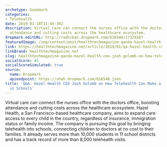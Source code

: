 ```yaml
---
archetype: bookmark
categories:
- Telehealth
date: 2019-01-18T11:45:39Z
description: Virtual care can connect the nurses office with the doctors office, boosting
  attendance and cutting costs across the healthcare ecosystem.
dropmark.editURL: http://radhikan.dropmark.com/616548/17329107
featuredImage: /img/content/post/healthtechmagazine-qanda-hazel-health-ceo-josh-golomb-on-how-telehealth-can-make-a-difference-in-schools.JPG
link: https://healthtechmagazine.net/article/2019/01/qa-hazel-health-ceo-josh-golomb-how-telehealth-can-make-difference-schools
linkBrand: healthtechmagazine.net
slug: healthtechmagazine-qanda-hazel-health-ceo-josh-golomb-on-how-telehealth-can-make-a-difference-in-schools
socialScore: 45
socialScoreSimulated: true
source:
  name: Dropmark
  apiendpoint: https://shah.dropmark.com/616548.json
title: 'Q&A: Hazel Health CEO Josh Golomb on How Telehealth Can Make a Difference
  in Schools'
---
```

Virtual care can connect the nurses office with the doctors office, boosting attendance and cutting costs across the healthcare ecosystem. Hazel Health, a San Francisco-based healthcare company, aims to expand care access to every child in the country, regardless of insurance, immigration status or family income. The company is pursuing this goal by bringing telehealth into schools, connecting children to doctors at no cost to their families. It already serves more than 10,000 students in 11 school districts and has a track record of more than 8,000 telehealth visits.

